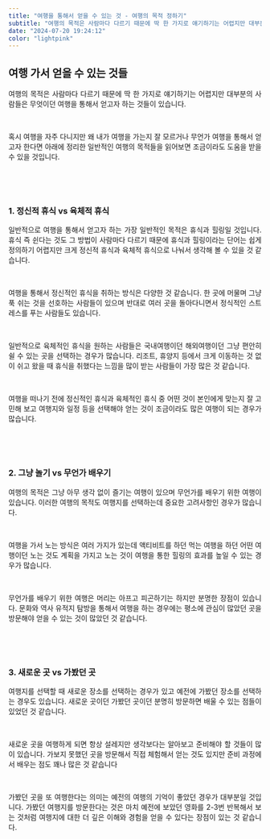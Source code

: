 ```yaml
---
title: "여행을 통해서 얻을 수 있는 것 - 여행의 목적 정하기"
subtitle: "여행의 목적은 사람마다 다르기 때문에 딱 한 가지로 얘기하기는 어렵지만 대부분의 사람들은 무엇이던 여행을 통해서 얻고자 하는 것들이 있습니다. 혹시 여행을 자주 다니지만 왜 내가 여행을 가는지 잘 모르거나 무언가 여행을 통해서 얻고자 한다면 아래에 정리한 일반적인 여행의 목적들을 읽어보면 조금이라도 도움을 받을 수 있을 것입니다."
date: "2024-07-20 19:24:12"
color: "lightpink"
---
```




<h2 style="text-align: justify;" data-ke-size="size26"><b>여행 가서 얻을 수 있는 것들</b></h2>
<p style="text-align: justify;" data-ke-size="size16">여행의 목적은 사람마다 다르기 때문에 딱 한 가지로 얘기하기는 어렵지만 대부분의 사람들은 무엇이던 여행을 통해서 얻고자 하는 것들이 있습니다.</p>
<p style="text-align: justify;" data-ke-size="size16">&nbsp;</p>
<p style="text-align: justify;" data-ke-size="size16">혹시 여행을 자주 다니지만 왜 내가 여행을 가는지 잘 모르거나 무언가 여행을 통해서 얻고자 한다면 아래에 정리한 일반적인 여행의 목적들을 읽어보면 조금이라도 도움을 받을 수 있을 것입니다.</p>
<p style="text-align: justify;" data-ke-size="size16">&nbsp;</p>
<p style="text-align: justify;" data-ke-size="size16">&nbsp;</p>
<h3 style="text-align: justify;" data-ke-size="size23"><b>1. 정신적 휴식 vs 육체적 휴식</b></h3>
<p style="text-align: justify;" data-ke-size="size16">일반적으로 여행을 통해서 얻고자 하는 가장 일반적인 목적은 휴식과 힐링일 것입니다. 휴식 즉 쉰다는 것도 그 방법이 사람마다 다르기 때문에 휴식과 힐링이라는 단어는 쉽게 정의하기 어렵지만 크게 정신적 휴식과 육체적 휴식으로 나눠서 생각해 볼 수 있을 것 같습니다.</p>
<p style="text-align: justify;" data-ke-size="size16">&nbsp;</p>
<p style="text-align: justify;" data-ke-size="size16">여행을 통해서 정신적인 휴식을 취하는 방식은 다양한 것 같습니다. 한 곳에 머물며 그냥 푹 쉬는 것을 선호하는 사람들이 있으며 반대로 여러 곳을 돌아다니면서 정식적인 스트레스를 푸는 사람들도 있습니다.</p>
<p style="text-align: justify;" data-ke-size="size16">&nbsp;</p>
<p style="text-align: justify;" data-ke-size="size16">일반적으로 육체적인 휴식을 원하는 사람들은 국내여행이던 해외여행이던 그냥 편안히 쉴 수 있는 곳을 선택하는 경우가 많습니다. 리조트, 휴양지 등에서 크게 이동하는 것 없이 쉬고 왔을 때 휴식을 취했다는 느낌을 많이 받는 사람들이 가장 많은 것 같습니다.</p>
<p style="text-align: justify;" data-ke-size="size16">&nbsp;</p>
<p style="text-align: justify;" data-ke-size="size16">여행을 떠나기 전에 정신적인 휴식과 육체적인 휴식 중 어떤 것이 본인에게 맞는지 잘 고민해 보고 여행지와 일정 등을 선택해야 얻는 것이 조금이라도 많은 여행이 되는 경우가 많습니다.</p>
<p style="text-align: justify;" data-ke-size="size16">&nbsp;</p>
<p style="text-align: justify;" data-ke-size="size16">&nbsp;</p>
<h3 style="text-align: justify;" data-ke-size="size23"><b>2. 그냥 놀기 vs 무언가 배우기</b></h3>
<p style="text-align: justify;" data-ke-size="size16">여행의 목적은 그냥 아무 생각 없이 즐기는 여행이 있으며 무언가를 배우기 위한 여행이 있습니다. 이러한 여행의 목적도 여행지를 선택하는데 중요한 고려사항인 경우가 많습니다.</p>
<p style="text-align: justify;" data-ke-size="size16">&nbsp;</p>
<p style="text-align: justify;" data-ke-size="size16">여행을 가서 노는 방식은 여러 가지가 있는데 액티비트를 하던 먹는 여행을 하던 어떤 여행이던 노는 것도 계획을 가지고 노는 것이 여행을 통한 힐링의 효과를 높일 수 있는 경우가 많습니다.</p>
<p style="text-align: justify;" data-ke-size="size16">&nbsp;</p>
<p style="text-align: justify;" data-ke-size="size16">무언가를 배우기 위한 여행은 머리는 아프고 피곤하기는 하지만 분명한 장점이 있습니다. 문화와 역사 유적지 탐방을 통해서 여행을 하는 경우에는 평소에 관심이 많았던 곳을 방문해야 얻을 수 있는 것이 많았던 것 같습니다.</p>
<p style="text-align: justify;" data-ke-size="size16">&nbsp;</p>
<p style="text-align: justify;" data-ke-size="size16">&nbsp;</p>
<h3 style="text-align: justify;" data-ke-size="size23"><b>3. 새로운 곳 vs 가봤던 곳</b></h3>
<p style="text-align: justify;" data-ke-size="size16">여행지를 선택할 때 새로운 장소를 선택하는 경우가 있고 예전에 가봤던 장소를 선택하는 경우도 있습니다. 새로운 곳이던 가봤던 곳이던 분명히 방문하면 배울 수 있는 점들이 있었던 것 같습니다.</p>
<p style="text-align: justify;" data-ke-size="size16">&nbsp;</p>
<p style="text-align: justify;" data-ke-size="size16">새로운 곳을 여행하게 되면 항상 설레지만 생각보다는 알아보고 준비해야 할 것들이 많이 있습니다. 가보지 못했던 곳을 방문해서 직접 체험해서 얻는 것도 있지만 준비 과정에서 배우는 점도 꽤나 많은 것 같습니다</p>
<p style="text-align: justify;" data-ke-size="size16">&nbsp;</p>
<p style="text-align: justify;" data-ke-size="size16">가봤던 곳을 또 여행한다는 의미는 예전의 여행의 기억이 좋았던 경우가 대부분일 것입니다. 가봤던 여행지를 방문한다는 것은 마치 예전에 보았던 영화를 2-3번 반복해서 보는 것처럼 여행지에 대한 더 깊은 이해와 경험을 얻을 수 있다는 장점이 있는 것 같습니다.</p>
<p style="text-align: justify;" data-ke-size="size16">&nbsp;</p>